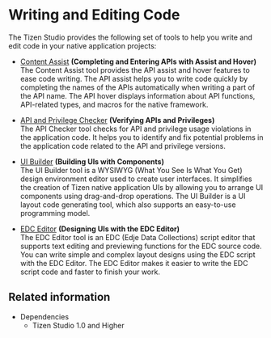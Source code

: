# Writing and Editing Code

The Tizen Studio provides the following set of tools to help you write and edit code in your native application projects:

- [Content Assist](content-assist.md) **(Completing and Entering APIs with Assist and Hover)**  
The Content Assist tool provides the API assist and hover features to ease code writing. The API assist helps you to write code quickly by completing the names of the APIs automatically when writing a part of the API name. The API hover displays information about API functions, API-related types, and macros for the native framework.

- [API and Privilege Checker](api-checker.md) **(Verifying APIs and Privileges)**  
The API Checker tool checks for API and privilege usage violations in the application code. It helps you to identify and fix potential problems in the application code related to the API and privilege versions.

- [UI Builder](ui-builder/ui-builder.md) **(Building UIs with Components)**  
The UI Builder tool is a WYSIWYG (What You See Is What You Get) design environment editor used to create user interfaces. It simplifies the creation of Tizen native application UIs by allowing you to arrange UI components using drag-and-drop operations. The UI Builder is a UI layout code generating tool, which also supports an easy-to-use programming model.

- [EDC Editor](edc-editor.md) **(Designing UIs with the EDC Editor)**  
The EDC Editor tool is an EDC (Edje Data Collections) script editor that supports text editing and previewing functions for the EDC source code. You can write simple and complex layout designs using the EDC script with the EDC Editor. The EDC Editor makes it easier to write the EDC script code and faster to finish your work.

## Related information
* Dependencies
  - Tizen Studio 1.0 and Higher
